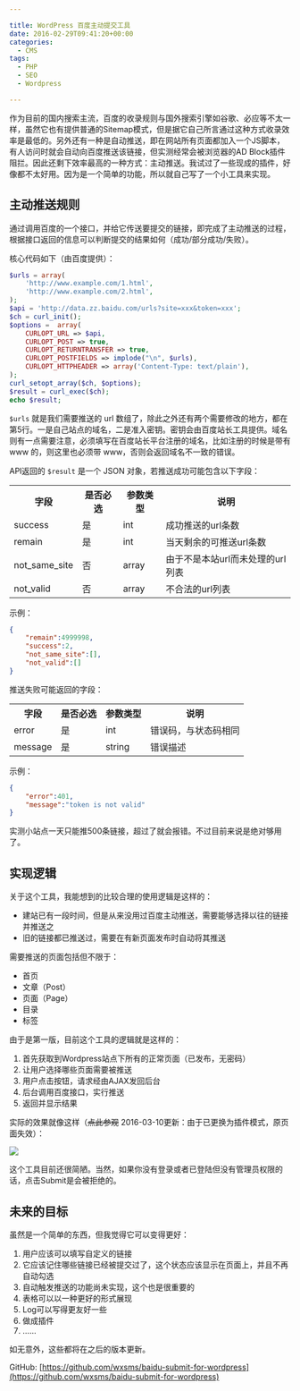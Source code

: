 ```yaml
---

title: WordPress 百度主动提交工具
date: 2016-02-29T09:41:20+00:00
categories:
  - CMS
tags:
  - PHP
  - SEO
  - Wordpress

---
```




作为目前的国内搜索主流，百度的收录规则与国外搜索引擎如谷歌、必应等不太一样，虽然它也有提供普通的Sitemap模式，但是据它自己所言通过这种方式收录效率是最低的。另外还有一种是自动推送，即在网站所有页面都加入一个JS脚本，有人访问时就会自动向百度推送该链接，但实测经常会被浏览器的AD Block插件阻拦。因此还剩下效率最高的一种方式：主动推送。我试过了一些现成的插件，好像都不太好用。因为是一个简单的功能，所以就自己写了一个小工具来实现。

<!-- more -->

## 主动推送规则

通过调用百度的一个接口，并给它传送要提交的链接，即完成了主动推送的过程，根据接口返回的信息可以判断提交的结果如何（成功/部分成功/失败）。

核心代码如下（由百度提供）：

```php
$urls = array(
    'http://www.example.com/1.html',
    'http://www.example.com/2.html',
);
$api = 'http://data.zz.baidu.com/urls?site=xxx&token=xxx';
$ch = curl_init();
$options =  array(
    CURLOPT_URL => $api,
    CURLOPT_POST => true,
    CURLOPT_RETURNTRANSFER => true,
    CURLOPT_POSTFIELDS => implode("\n", $urls),
    CURLOPT_HTTPHEADER => array('Content-Type: text/plain'),
);
curl_setopt_array($ch, $options);
$result = curl_exec($ch);
echo $result;
```

`$urls` 就是我们需要推送的 url 数组了，除此之外还有两个需要修改的地方，都在第5行。一是自己站点的域名，二是准入密钥。密钥会由百度站长工具提供。域名则有一点需要注意，必须填写在百度站长平台注册的域名，比如注册的时候是带有 www 的，则这里也必须带 www，否则会返回域名不一致的错误。

API返回的 `$result` 是一个 JSON 对象，若推送成功可能包含以下字段：


<div class="table-responsive">
  <table class="table table-hover">
    <tr>
      <th>字段</th>
      <th>是否必选</th>
      <th>参数类型</th>
      <th>说明</th>
    </tr>
    <tr>
      <td>success</td>
      <td>是</td>
      <td>int</td>
      <td>成功推送的url条数</td>
    </tr>
    <tr>
      <td>remain</td>
      <td>是</td>
      <td>int</td>
      <td>当天剩余的可推送url条数</td>
    </tr>
    <tr>
      <td>not_same_site</td>
      <td>否</td>
      <td>array</td>
      <td>由于不是本站url而未处理的url列表</td>
    </tr>
    <tr>
      <td>
        not_valid
      </td>
      <td>
        否
      </td>
      <td>
        array
      </td>
      <td>
        不合法的url列表
      </td>
    </tr>
  </table>
</div>

示例：

```json
{
    "remain":4999998,
    "success":2,
    "not_same_site":[],
    "not_valid":[]
}
```

推送失败可能返回的字段：

<div class="table-responsive">
  <table class="table table-hover">
    <tr>
      <th>
        字段
      </th>
      <th>
        是否必选
      </th>
      <th>
        参数类型
      </th>
      <th>
        说明
      </th>
    </tr>
    <tr>
      <td>
        error
      </td>
      <td>
        是
      </td>
      <td>
        int
      </td>
      <td>
        错误码，与状态码相同
      </td>
    </tr>
    <tr>
      <td>
        message
      </td>
      <td>
        是
      </td>
      <td>
        string
      </td>
      <td>
        错误描述
      </td>
    </tr>
  </table>
</div>

示例：

```json
{
    "error":401,
    "message":"token is not valid"
}
```

实测小站点一天只能推500条链接，超过了就会报错。不过目前来说是绝对够用了。

## 实现逻辑

关于这个工具，我能想到的比较合理的使用逻辑是这样的：

  * 建站已有一段时间，但是从来没用过百度主动推送，需要能够选择以往的链接并推送之
  * 旧的链接都已推送过，需要在有新页面发布时自动将其推送

需要推送的页面包括但不限于：

  * 首页
  * 文章（Post）
  * 页面（Page）
  * 目录
  * 标签

由于是第一版，目前这个工具的逻辑就是这样的：

  1. 首先获取到Wordpress站点下所有的正常页面（已发布，无密码）
  2. 让用户选择哪些页面需要被推送
  3. 用户点击按钮，请求经由AJAX发回后台
  4. 后台调用百度接口，实行推送
  5. 返回并显示结果

实际的效果就像这样（<del>点此参观</del> 2016-03-10更新：由于已更换为插件模式，原页面失效）：

![](https://static.wxsm.space/blog/48595794-3eec3f80-e991-11e8-9965-17782fe609a2.jpg)

这个工具目前还很简陋。当然，如果你没有登录或者已登陆但没有管理员权限的话，点击Submit是会被拒绝的。

## 未来的目标

虽然是一个简单的东西，但我觉得它可以变得更好：

  1. 用户应该可以填写自定义的链接
  2. 它应该记住哪些链接已经被提交过了，这个状态应该显示在页面上，并且不再自动勾选
  3. 自动触发推送的功能尚未实现，这个也是很重要的
  4. 表格可以以一种更好的形式展现
  5. Log可以写得更友好一些
  6. 做成插件
  7. &#8230;&#8230;

如无意外，这些都将在之后的版本更新。

GitHub: [https://github.com/wxsms/baidu-submit-for-wordpress](https://github.com/wxsms/baidu-submit-for-wordpress)
